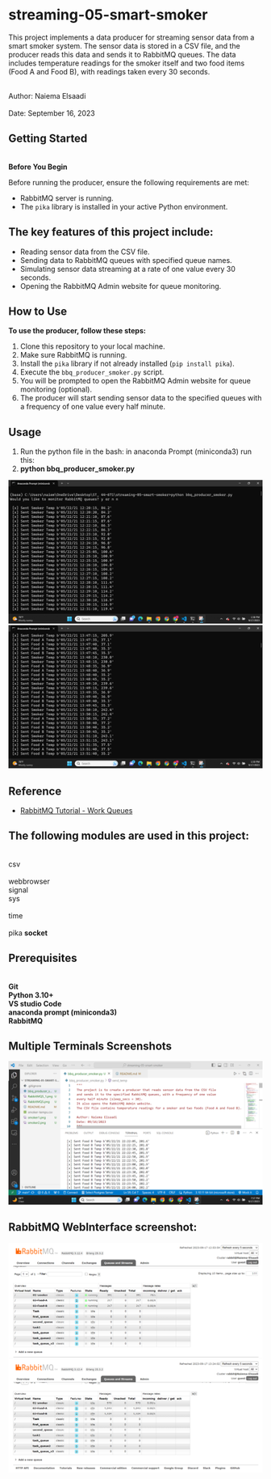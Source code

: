 # streaming-05-smart-smoker
This project implements a data producer for streaming sensor data from a smart smoker system. The sensor data is stored in a CSV file, and the producer reads this data and sends it to RabbitMQ queues. The data includes temperature readings for the smoker itself and two food items (Food A and Food B), with readings taken every 30 seconds.

<br>Author: Naiema Elsaadi</br>
<br>Date: September 16, 2023</br>


## Getting Started

 <br><B> Before You Begin </b></br>
 
Before running the producer, ensure the following requirements are met:

- RabbitMQ server is running.
- The `pika` library is installed in your active Python environment.

## The key features of this project include:

- Reading sensor data from the CSV file.
- Sending data to RabbitMQ queues with specified queue names.
- Simulating sensor data streaming at a rate of one value every 30 seconds.
- Opening the RabbitMQ Admin website for queue monitoring.


## How to Use

**To use the producer, follow these steps:**

1. Clone this repository to your local machine.
2. Make sure RabbitMQ is running.
3. Install the `pika` library if not already installed (`pip install pika`).
4. Execute the `bbq_producer_smoker.py` script.
5. You will be prompted to open the RabbitMQ Admin website for queue monitoring (optional).
6. The producer will start sending sensor data to the specified queues with a frequency of one value every half minute.

## Usage

1. Run the  python file in the bash:
in anaconda Prompt (miniconda3) run this: 
  1. **python bbq_producer_smoker.py**

  ![My Screenshot](smoker1.png)
  ![My Screenshot](smoker2.png)

   ## Reference

- [RabbitMQ Tutorial - Work Queues](https://www.rabbitmq.com/tutorials/tutorial-two-python.html)


## The following modules are used in this project:
<br> csv	
<br> webbrowser
<br> signal	
<br> sys	
<br> time	
<br> pika
<b>  socket

## Prerequisites
<br>Git
<br>Python 3.10+ 
<br>VS studio Code 
<br>anaconda prompt (miniconda3)
<br>RabbitMQ


## Multiple Terminals Screenshots

![My Screenshot](bbq_producer.png)


## RabbitMQ WebInterface screenshot:

![Streaming in Action](RabbitMQ5.png)
![Streaming in Action](RabbitMQ5_1.png)









